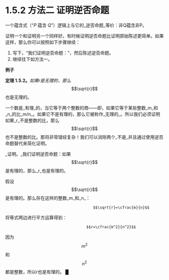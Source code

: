 # 1.5.2 方法二  证明逆否命题

一个蕴含式（“_P_ 蕴含 _Q_”）逻辑上与它的_逆否命题_等价：非Q蕴含非P。

证明一个和证明另一个同样好。有时候证明逆否命题比证明原始陈述更简单。如果这样，那么你可以按照如下步骤继续：

1. 写下，“我们证明逆否命题：”，然后陈述逆否命题。
2. 继续往下如方法一。

**例子**

**定理 1.5.2。**_如果r是无理的，那么_ $$\sqrt{r}$$ 也是无理的。

一个数是_有理_的，当它等于两个整数的商——即，如果它等于某些整数_m_和_n_的比_m/n_。如果它不是有理的，那么它被称作_无理的_。所以我们必须证明如果_r_不是整数的比，那么$$\sqrt{r}$$也不是整数的比。那将非常错综复杂！我们可以消除两个_不是_并且通过使用逆否命题替代来简化证明。

_证明。_我们证明逆否命题：如果$$\sqrt{r}$$是有理的，那么_r_也是有理的。

假设$$\sqrt{r}$$是有理的。那么存在这样的整数_m_和_n_：

                                           $$\sqrt{r}=\cfrac{m}{n}$$ 

将等式两边进行平方运算得到：

                                        $$r=\cfrac{m^2}{n^2}$$

因为 $$m^2$$ 和$$n^2$$都是整数，所以r也是有理的。                                                   █



